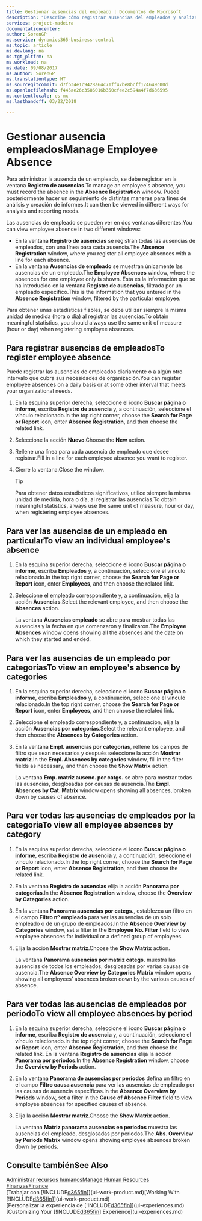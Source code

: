 ```yaml
---
title: Gestionar ausencias del empleado | Documentos de Microsoft
description: "Describe cómo registrar ausencias del empleados y analizar las estadísticas de las ausencias."
services: project-madeira
documentationcenter: 
author: SorenGP
ms.service: dynamics365-business-central
ms.topic: article
ms.devlang: na
ms.tgt_pltfrm: na
ms.workload: na
ms.date: 09/08/2017
ms.author: SorenGP
ms.translationtype: HT
ms.sourcegitcommit: d7fb34e1c9428a64c71ff47be8bcff174649c00d
ms.openlocfilehash: f445ae26c3586016b350cfee2c594a4f7d636595
ms.contentlocale: es-mx
ms.lasthandoff: 03/22/2018

---
```

# <a name="manage-employee-absence"></a><span data-ttu-id="fdc0e-103">Gestionar ausencia empleados</span><span class="sxs-lookup"><span data-stu-id="fdc0e-103">Manage Employee Absence</span></span>
<span data-ttu-id="fdc0e-104">Para administrar la ausencia de un empleado, se debe registrar en la ventana **Registro de ausencias**.</span><span class="sxs-lookup"><span data-stu-id="fdc0e-104">To manage an employee's absence, you must record the absence in the **Absence Registration** window.</span></span> <span data-ttu-id="fdc0e-105">Puede posteriormente hacer un seguimiento de distintas maneras para fines de análisis y creación de informes.</span><span class="sxs-lookup"><span data-stu-id="fdc0e-105">It can then be viewed in different ways for analysis and reporting needs.</span></span>

<span data-ttu-id="fdc0e-106">Las ausencias de empleado se pueden ver en dos ventanas diferentes:</span><span class="sxs-lookup"><span data-stu-id="fdc0e-106">You can view employee absence in two different windows:</span></span>

* <span data-ttu-id="fdc0e-107">En la ventana **Registro de ausencias** se registran todas las ausencias de empleados, con una línea para cada ausencia.</span><span class="sxs-lookup"><span data-stu-id="fdc0e-107">The **Absence Registration** window, where you register all employee absences with a line for each absence.</span></span>
* <span data-ttu-id="fdc0e-108">En la ventana **Ausencias de empleado** se muestran únicamente las ausencias de un empleado.</span><span class="sxs-lookup"><span data-stu-id="fdc0e-108">The **Employee Absences** window, where the absences for one employee only is shown.</span></span> <span data-ttu-id="fdc0e-109">Esta es la información que se ha introducido en la ventana **Registro de ausencias**, filtrada por un empleado específico.</span><span class="sxs-lookup"><span data-stu-id="fdc0e-109">This is the information that you entered in the **Absence Registration** window, filtered by the particular employee.</span></span>

<span data-ttu-id="fdc0e-110">Para obtener unas estadísticas fiables, se debe utilizar siempre la misma unidad de medida (hora o día) al registrar las ausencias.</span><span class="sxs-lookup"><span data-stu-id="fdc0e-110">To obtain meaningful statistics, you should always use the same unit of measure (hour or day) when registering employee absences.</span></span>

## <a name="to-register-employee-absence"></a><span data-ttu-id="fdc0e-111">Para registrar ausencias de empleados</span><span class="sxs-lookup"><span data-stu-id="fdc0e-111">To register employee absence</span></span>
<span data-ttu-id="fdc0e-112">Puede registrar las ausencias de empleados diariamente o a algún otro intervalo que cubra sus necesidades de organización.</span><span class="sxs-lookup"><span data-stu-id="fdc0e-112">You can register employee absences on a daily basis or at some other interval that meets your organizational needs.</span></span>

1. <span data-ttu-id="fdc0e-113">En la esquina superior derecha, seleccione el icono **Buscar página o informe**, escriba **Registro de ausencia** y, a continuación, seleccione el vínculo relacionado.</span><span class="sxs-lookup"><span data-stu-id="fdc0e-113">In the top right corner, choose the **Search for Page or Report** icon, enter **Absence Registration**, and then choose the related link.</span></span>
2. <span data-ttu-id="fdc0e-114">Seleccione la acción **Nuevo**.</span><span class="sxs-lookup"><span data-stu-id="fdc0e-114">Choose the **New** action.</span></span>
3. <span data-ttu-id="fdc0e-115">Rellene una línea para cada ausencia de empleado que desee registrar.</span><span class="sxs-lookup"><span data-stu-id="fdc0e-115">Fill in a line for each employee absence you want to register.</span></span>
4. <span data-ttu-id="fdc0e-116">Cierre la ventana.</span><span class="sxs-lookup"><span data-stu-id="fdc0e-116">Close the window.</span></span>

    > [!Tip]
    > <span data-ttu-id="fdc0e-117">Para obtener datos estadísticos significativos, utilice siempre la misma unidad de medida, hora o día, al registrar las ausencias.</span><span class="sxs-lookup"><span data-stu-id="fdc0e-117">To obtain meaningful statistics, always use the same unit of measure, hour or day, when registering employee absences.</span></span>

## <a name="to-view-an-individual-employees-absence"></a><span data-ttu-id="fdc0e-118">Para ver las ausencias de un empleado en particular</span><span class="sxs-lookup"><span data-stu-id="fdc0e-118">To view an individual employee's absence</span></span>
1. <span data-ttu-id="fdc0e-119">En la esquina superior derecha, seleccione el icono **Buscar página o informe**, escriba **Empleados** y, a continuación, seleccione el vínculo relacionado.</span><span class="sxs-lookup"><span data-stu-id="fdc0e-119">In the top right corner, choose the **Search for Page or Report** icon, enter **Employees**, and then choose the related link.</span></span>
2. <span data-ttu-id="fdc0e-120">Seleccione el empleado correspondiente y, a continuación, elija la acción **Ausencias**.</span><span class="sxs-lookup"><span data-stu-id="fdc0e-120">Select the relevant employee, and then choose the **Absences** action.</span></span>

    <span data-ttu-id="fdc0e-121">La ventana **Ausencias empleado** se abre para mostrar todas las ausencias y la fecha en que comenzaron y finalizaron.</span><span class="sxs-lookup"><span data-stu-id="fdc0e-121">The **Employee Absences** window opens showing all the absences and the date on which they started and ended.</span></span>

## <a name="to-view-an-employees-absence-by-categories"></a><span data-ttu-id="fdc0e-122">Para ver las ausencias de un empleado por categorías</span><span class="sxs-lookup"><span data-stu-id="fdc0e-122">To view an employee's absence by categories</span></span>
1. <span data-ttu-id="fdc0e-123">En la esquina superior derecha, seleccione el icono **Buscar página o informe**, escriba **Empleados** y, a continuación, seleccione el vínculo relacionado.</span><span class="sxs-lookup"><span data-stu-id="fdc0e-123">In the top right corner, choose the **Search for Page or Report** icon, enter **Employees**, and then choose the related link.</span></span>
2. <span data-ttu-id="fdc0e-124">Seleccione el empleado correspondiente y, a continuación, elija la acción **Ausencias por categorías**.</span><span class="sxs-lookup"><span data-stu-id="fdc0e-124">Select the relevant employee, and then choose the **Absences by Categories** action.</span></span>
3. <span data-ttu-id="fdc0e-125">En la ventana **Empl. ausencias por categorías**, rellene los campos de filtro que sean necesarios y después seleccione la acción **Mostrar matriz**.</span><span class="sxs-lookup"><span data-stu-id="fdc0e-125">In the **Empl. Absences by categories** window, fill in the filter fields as necessary, and then choose the **Show Matrix** action.</span></span>

    <span data-ttu-id="fdc0e-126">La ventana **Emp. matriz ausenc. por catgs.** se abre para mostrar todas las ausencias, desglosadas por causas de ausencia.</span><span class="sxs-lookup"><span data-stu-id="fdc0e-126">The **Empl. Absences by Cat. Matrix** window opens showing all absences, broken down by causes of absence.</span></span>

## <a name="to-view-all-employee-absences-by-category"></a><span data-ttu-id="fdc0e-127">Para ver todas las ausencias de empleados por la categoría</span><span class="sxs-lookup"><span data-stu-id="fdc0e-127">To view all employee absences by category</span></span>
1. <span data-ttu-id="fdc0e-128">En la esquina superior derecha, seleccione el icono **Buscar página o informe**, escriba **Registro de ausencia** y, a continuación, seleccione el vínculo relacionado.</span><span class="sxs-lookup"><span data-stu-id="fdc0e-128">In the top right corner, choose the **Search for Page or Report** icon, enter **Absence Registration**, and then choose the related link.</span></span>
2. <span data-ttu-id="fdc0e-129">En la ventana **Registro de ausencias** elija la acción **Panorama por categorías**.</span><span class="sxs-lookup"><span data-stu-id="fdc0e-129">In the **Absence Registration** window, choose the **Overview by Categories** action.</span></span>
3. <span data-ttu-id="fdc0e-130">En la ventana **Panorama ausencias por categs.**, establezca un filtro en el campo **Filtro nº empleado** para ver las ausencias de un solo empleado o de un grupo de empleados.</span><span class="sxs-lookup"><span data-stu-id="fdc0e-130">In the **Absence Overview by Categories** window, set a filter in the **Employee No. Filter** field to view employee absences for individual or a defined group of employees.</span></span>
4. <span data-ttu-id="fdc0e-131">Elija la acción **Mostrar matriz**.</span><span class="sxs-lookup"><span data-stu-id="fdc0e-131">Choose the **Show Matrix** action.</span></span>

    <span data-ttu-id="fdc0e-132">La ventana **Panorama ausencias por matriz categs.** muestra las ausencias de todos los empleados, desglosadas por varias causas de ausencia.</span><span class="sxs-lookup"><span data-stu-id="fdc0e-132">The **Absence Overview by Categories Matrix** window opens showing all employees’ absences broken down by the various causes of absence.</span></span>

## <a name="to-view-all-employee-absences-by-period"></a><span data-ttu-id="fdc0e-133">Para ver todas las ausencias de empleados por periodo</span><span class="sxs-lookup"><span data-stu-id="fdc0e-133">To view all employee absences by period</span></span>
1. <span data-ttu-id="fdc0e-134">En la esquina superior derecha, seleccione el icono **Buscar página o informe**, escriba **Registro de ausencia** y, a continuación, seleccione el vínculo relacionado.</span><span class="sxs-lookup"><span data-stu-id="fdc0e-134">In the top right corner, choose the **Search for Page or Report** icon, enter **Absence Registration**, and then choose the related link.</span></span>
   <span data-ttu-id="fdc0e-135">En la ventana **Registro de ausencias** elija la acción **Panorama por periodos**.</span><span class="sxs-lookup"><span data-stu-id="fdc0e-135">In the **Absence Registration** window, choose the **Overview by Periods** action.</span></span>
2. <span data-ttu-id="fdc0e-136">En la ventana **Panorama de ausencias por periodos** defina un filtro en el campo **Filtro causa ausencia** para ver las ausencias de empleado por las causas de ausencia específicas.</span><span class="sxs-lookup"><span data-stu-id="fdc0e-136">In the **Absence Overview by Periods** window, set a filter in the **Cause of Absence Filter** field to view employee absences for specified causes of absence.</span></span>
3. <span data-ttu-id="fdc0e-137">Elija la acción **Mostrar matriz**.</span><span class="sxs-lookup"><span data-stu-id="fdc0e-137">Choose the **Show Matrix** action.</span></span>

    <span data-ttu-id="fdc0e-138">La ventana **Matriz panorama ausencias en periodos** muestra las ausencias del empleado, desglosadas por periodos.</span><span class="sxs-lookup"><span data-stu-id="fdc0e-138">The **Abs. Overview by Periods Matrix** window opens showing employee absences broken down by periods.</span></span>

## <a name="see-also"></a><span data-ttu-id="fdc0e-139">Consulte también</span><span class="sxs-lookup"><span data-stu-id="fdc0e-139">See Also</span></span>
[<span data-ttu-id="fdc0e-140">Administrar recursos humanos</span><span class="sxs-lookup"><span data-stu-id="fdc0e-140">Manage Human Resources</span></span>](hr-manage-human-resources.md)  
[<span data-ttu-id="fdc0e-141">Finanzas</span><span class="sxs-lookup"><span data-stu-id="fdc0e-141">Finance</span></span>](finance.md)  
<span data-ttu-id="fdc0e-142">[Trabajar con [!INCLUDE[d365fin](includes/d365fin_md.md)]](ui-work-product.md)</span><span class="sxs-lookup"><span data-stu-id="fdc0e-142">[Working With [!INCLUDE[d365fin](includes/d365fin_md.md)]](ui-work-product.md)</span></span>  
<span data-ttu-id="fdc0e-143">[Personalizar la experiencia de [!INCLUDE[d365fin](includes/d365fin_md.md)]](ui-experiences.md)</span><span class="sxs-lookup"><span data-stu-id="fdc0e-143">[Customizing Your [!INCLUDE[d365fin](includes/d365fin_md.md)] Experience](ui-experiences.md)</span></span>

